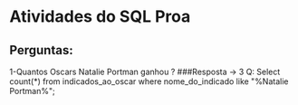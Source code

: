#  Atividades do SQL Proa
## Perguntas:
 1-Quantos Oscars Natalie Portman ganhou ? 
 ###Resposta -> 3
 Q:
 Select count(*) from indicados_ao_oscar where nome_do_indicado like "%Natalie Portman%";
